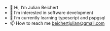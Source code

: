 - 👋 Hi, I’m Julian Beichert
- 👀 I’m interested in software development
- 🌱 I’m currently learning typescript and pspgsql
- 📫 How to reach me beichertjulian@gmail.com

<!---
JBeichert/JBeichert is a ✨ special ✨ repository because its `README.md` (this file) appears on your GitHub profile.
You can click the Preview link to take a look at your changes.
--->
